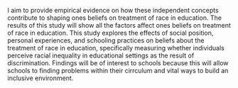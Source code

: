 I aim to provide empirical evidence on how these independent concepts contribute to shaping ones beliefs on treatment of race in education. The results of this study will show all the factors affect ones beliefs on treatment of race in education. This study explores the effects of social position, personal experiences, and schooling practices on beliefs about the treatment of race in education, specifically measuring whether individuals perceive racial inequality in educational settings as the result of discrimination. Findings will be of interest to schools because this will allow schools to finding problems within their cirrculum and vital ways to build an inclusive environment. 

